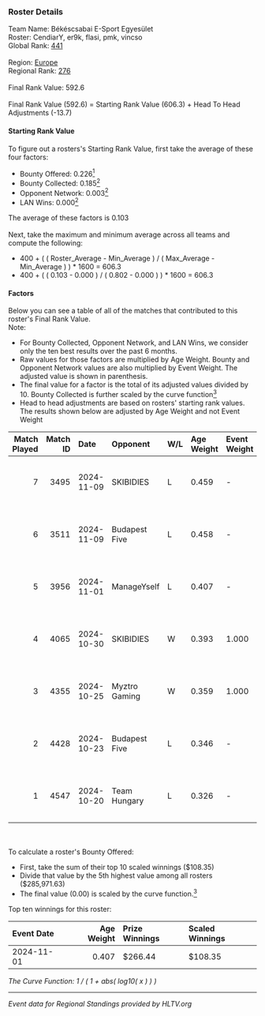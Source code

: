 ### Roster Details<br />
Team Name: Békéscsabai E-Sport Egyesület<br />
Roster: CendiarY, er9k, flasi, pmk, vincso<br />
Global Rank: [441](../../standings_global_2025_02_28.md)<br />
<br />
Region: [Europe]( ../../standings_europe_2025_02_28.md)<br />
Regional Rank: [276]( ../../standings_europe_2025_02_28.md)<br />
<br />
Final Rank Value:  592.6<br />
<br />
Final Rank Value (592.6) = Starting Rank Value (606.3) + Head To Head Adjustments (-13.7)<br />

#### Starting Rank Value<br />
To figure out a rosters's Starting Rank Value, first take the average of these four factors:<br />
- Bounty Offered: 0.226[<sup>1</sup>](#table2)
- Bounty Collected: 0.185[<sup>2</sup>](#table1)
- Opponent Network: 0.003[<sup>2</sup>](#table1)
- LAN Wins: 0.000[<sup>2</sup>](#table1)

The average of these factors is 0.103<br />
<br />
Next, take the maximum and minimum average across all teams and compute the following:<br />
- 400 + ( ( Roster_Average - Min_Average ) / ( Max_Average - Min_Average ) ) * 1600 = 606.3
- 400 + ( ( 0.103 - 0.000 ) / ( 0.802 - 0.000 ) ) * 1600 = 606.3


#### Factors<br />
Below you can see a table of all of the matches that contributed to this roster's Final Rank Value.<br />
Note:<br />

- For Bounty Collected, Opponent Network, and LAN Wins, we consider only the ten best results over the past 6 months.
- Raw values for those factors are multiplied by Age Weight. Bounty and Opponent Network values are also multiplied by Event Weight. The adjusted value is shown in parenthesis.
- The final value for a factor is the total of its adjusted values divided by 10. Bounty Collected is further scaled by the curve function[<sup>3</sup>](#curveFunction)
- Head to head adjustments are based on rosters' starting rank values. The results shown below are adjusted by Age Weight and not Event Weight
<span id="table1"></span><br />


| Match Played | Match ID | Date       | Opponent      | W/L | Age Weight | Event Weight | Bounty Collected | Opponent Network | LAN Wins  | H2H Adj. | Roster                             |
| -: | -: | :- | :- | :- | :- | :- | :- | :- | :- | -: | :- |
|            7 |     3495 | 2024-11-09 | SKIBIDIES     | L   | 0.459      | -            | -                | -                | -         |    -6.50 | CendiarY, er9k, flasi, pmk, vincso |
|            6 |     3511 | 2024-11-09 | Budapest Five | L   | 0.458      | -            | -                | -                | -         |    -5.70 | CendiarY, er9k, flasi, pmk, vincso |
|            5 |     3956 | 2024-11-01 | ManageYself   | L   | 0.407      | -            | -                | -                | -         |    -7.00 | CendiarY, er9k, kewS, pmk, vincso  |
|            4 |     4065 | 2024-10-30 | SKIBIDIES     | W   | 0.393      | 1.000        | 0.001 (0.000)    | 0.057 (0.022)    | 0 (0.000) |     6.90 | CendiarY, er9k, kewS, pmk, vincso  |
|            3 |     4355 | 2024-10-25 | Myztro Gaming | W   | 0.359      | 1.000        | 0.000 (0.000)    | 0.017 (0.006)    | 0 (0.000) |     5.45 | CendiarY, er9k, kewS, pmk, vincso  |
|            2 |     4428 | 2024-10-23 | Budapest Five | L   | 0.346      | -            | -                | -                | -         |    -4.47 | CendiarY, er9k, kewS, pmk, vincso  |
|            1 |     4547 | 2024-10-20 | Team Hungary  | L   | 0.326      | -            | -                | -                | -         |    -2.39 | CendiarY, er9k, kewS, pmk, vincso  |

<br />
<span id="table2"></span><br />
To calculate a roster's Bounty Offered:<br />

- First, take the sum of their top 10 scaled winnings ($108.35)
- Divide that value by the 5th highest value among all rosters ($285,971.63)
- The final value (0.00) is scaled by the curve function.[<sup>3</sup>](#curveFunction)

Top ten winnings for this roster:<br />

| Event Date | Age Weight | Prize Winnings | Scaled Winnings |
| :- | -: | :- | :- |
| 2024-11-01 |      0.407 | $266.44        | $108.35         |


<span id="curveFunction"></span>_The Curve Function: 1 / ( 1 + abs( log10( x ) ) )_<br />

---
_Event data for Regional Standings provided by HLTV.org_<br />
